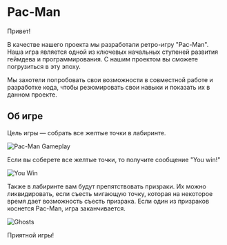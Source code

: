 # Pac-Man

Привет!

В качестве нашего проекта мы разработали ретро-игру "Pac-Man". Наша игра является одной из ключевых начальных ступеней развития геймдева и программирования. С нашим проектом вы сможете погрузиться в эту эпоху.

Мы захотели попробовать свои возможности в совместной работе и разработке кода, чтобы резюмировать свои навыки и показать их в данном проекте.

## Об игре

Цель игры — собрать все желтые точки в лабиринте.

![Pac-Man Gameplay](https://imgur.com/MsYHkQH.png)

Если вы соберете все желтые точки, то получите сообщение "You win!"

![You Win](https://imgur.com/I6CyPZt.png)

Также в лабиринте вам будут препятствовать призраки. Их можно ликвидировать, если съесть мигающую точку, которая на некоторое время дает возможность съесть призрака. Если один из призраков коснется Pac-Man, игра заканчивается.

![Ghosts](https://imgur.com/djexKDw.png)

Приятной игры!
